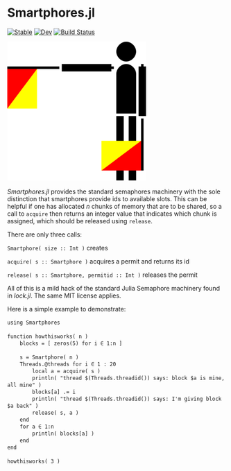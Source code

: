 # Smartphores.jl

[![Stable](https://img.shields.io/badge/docs-stable-blue.svg)](https://NittanyLion.github.io/Smartphores.jl/stable/)
[![Dev](https://img.shields.io/badge/docs-dev-blue.svg)](https://NittanyLion.github.io/Smartphores.jl/dev/)
[![Build Status](https://github.com/NittanyLion/Smartphores.jl/actions/workflows/CI.yml/badge.svg?branch=main)](https://github.com/NittanyLion/Smartphores.jl/actions/workflows/CI.yml?query=branch%3Amain)


![header](smartphores.png)


*Smartphores.jl* provides the standard semaphores machinery with the sole distinction that smartphores provide ids to available slots.  This can be helpful if one has allocated $n$ chunks of memory that are to be shared, so a call to `acquire` then returns an integer value that indicates which chunk is assigned, which should be released using `release`.

There are only three calls:

`Smartphore( size :: Int )` creates 

`acquire( s :: Smartphore )` acquires a permit and returns its id

`release( s :: Smartphore, permitid :: Int )` releases the permit

All of this is a mild hack of the standard Julia Semaphore machinery found in *lock.jl*.  The same MIT license applies.

Here is a simple example to demonstrate:
````
using Smartphores

function howthisworks( n )
    blocks = [ zeros(5) for i ∈ 1:n ]
    
    s = Smartphore( n )
    Threads.@threads for i ∈ 1 : 20
        local a = acquire( s )
        println( "thread $(Threads.threadid()) says: block $a is mine, all mine" )
        blocks[a] .= i
        println( "thread $(Threads.threadid()) says: I'm giving block $a back" )
        release( s, a )
    end
    for a ∈ 1:n
        println( blocks[a] )
    end
end

howthisworks( 3 )

````
